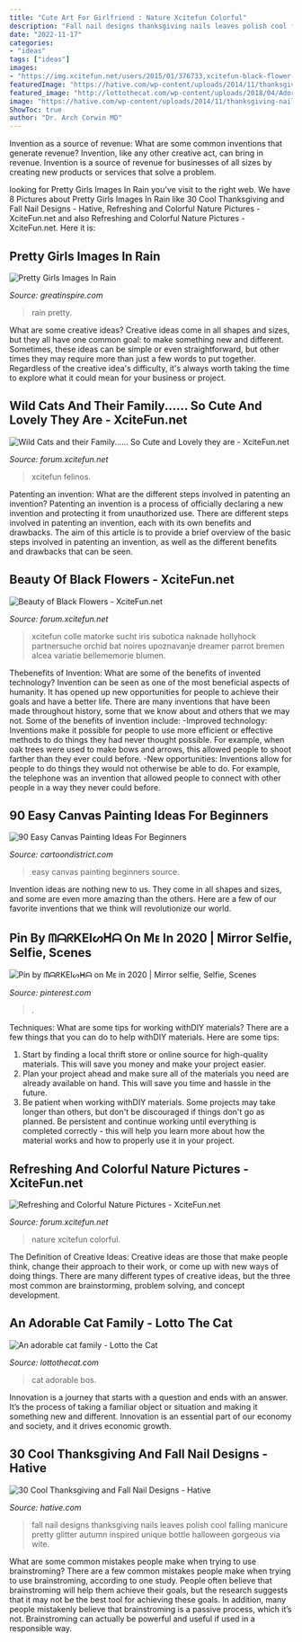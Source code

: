 ```yaml
---
title: "Cute Art For Girlfriend : Nature Xcitefun Colorful"
description: "Fall nail designs thanksgiving nails leaves polish cool falling manicure pretty glitter autumn inspired unique bottle halloween gorgeous via wite"
date: "2022-11-17"
categories:
- "ideas"
tags: ["ideas"]
images:
- "https://img.xcitefun.net/users/2015/01/376733,xcitefun-black-flower-7.jpg"
featuredImage: "https://hative.com/wp-content/uploads/2014/11/thanksgiving-nail-designs/18-thanksgiving-and-fall-nail-designs.jpg"
featured_image: "http://lottothecat.com/wp-content/uploads/2018/04/Adorable-cat-family-2018-04-03-04.jpg"
image: "https://hative.com/wp-content/uploads/2014/11/thanksgiving-nail-designs/18-thanksgiving-and-fall-nail-designs.jpg"
ShowToc: true
author: "Dr. Arch Corwin MD"
---
```



Invention as a source of revenue: What are some common inventions that generate revenue?
Invention, like any other creative act, can bring in revenue. Invention is a source of revenue for businesses of all sizes by creating new products or services that solve a problem.

	

		
looking for Pretty Girls Images In Rain you've visit to the right web. We have 8 Pictures about Pretty Girls Images In Rain like 30 Cool Thanksgiving and Fall Nail Designs - Hative, Refreshing and Colorful Nature Pictures - XciteFun.net and also Refreshing and Colorful Nature Pictures - XciteFun.net. Here it is:
		
    
## Pretty Girls Images In Rain

<img loading=lazy src="https://www.greatinspire.com/wp-content/uploads/2016/06/Pretty-Girls-Images-In-Rain-15.jpg" onerror="this.onerror=null;this.src='https://tse1.mm.bing.net/th?id=OIP.dI2LArz1vZMdQkQLP9ARAgHaLI&amp;pid=15.1';" alt="Pretty Girls Images In Rain">

_Source: greatinspire.com_

>rain pretty. 

	

What are some creative ideas?
Creative ideas come in all shapes and sizes, but they all have one common goal: to make something new and different. Sometimes, these ideas can be simple or even straightforward, but other times they may require more than just a few words to put together. Regardless of the creative idea's difficulty, it's always worth taking the time to explore what it could mean for your business or project.

    
## Wild Cats And Their Family...... So Cute And Lovely They Are - XciteFun.net

<img loading=lazy src="https://img.xcitefun.net/users/2009/12/128018,xcitefun-4.jpg" onerror="this.onerror=null;this.src='https://tse4.mm.bing.net/th?id=OIP.VkxYSuvvWYSjtTqYdN1KhQHaLH&amp;pid=15.1';" alt="Wild Cats and their Family...... So Cute and Lovely they are - XciteFun.net">

_Source: forum.xcitefun.net_

>xcitefun felinos. 

	

Patenting an invention: What are the different steps involved in patenting an invention?
Patenting an invention is a process of officially declaring a new invention and protecting it from unauthorized use. There are different steps involved in patenting an invention, each with its own benefits and drawbacks. The aim of this article is to provide a brief overview of the basic steps involved in patenting an invention, as well as the different benefits and drawbacks that can be seen.

    
## Beauty Of Black Flowers - XciteFun.net

<img loading=lazy src="https://img.xcitefun.net/users/2015/01/376733,xcitefun-black-flower-7.jpg" onerror="this.onerror=null;this.src='https://tse2.mm.bing.net/th?id=OIP.RJLD4chc4zEffOdHhAl9cAHaJ4&amp;pid=15.1';" alt="Beauty of Black Flowers - XciteFun.net">

_Source: forum.xcitefun.net_

>xcitefun colle matorke sucht iris subotica naknade hollyhock partnersuche orchid bat noires upoznavanje dreamer parrot bremen alcea variatie bellememorie blumen. 

	

Thebenefits of Invention: What are some of the benefits of invented technology?
Invention can be seen as one of the most beneficial aspects of humanity. It has opened up new opportunities for people to achieve their goals and have a better life. There are many inventions that have been made throughout history, some that we know about and others that we may not. Some of the benefits of invention include: 
-Improved technology: Inventions make it possible for people to use more efficient or effective methods to do things they had never thought possible. For example, when oak trees were used to make bows and arrows, this allowed people to shoot farther than they ever could before. 
-New opportunities: Inventions allow for people to do things they would not otherwise be able to do. For example, the telephone was an invention that allowed people to connect with other people in a way they never could before.

    
## 90 Easy Canvas Painting Ideas For Beginners

<img loading=lazy src="http://www.cartoondistrict.com/wp-content/uploads/2017/06/Easy-Canvas-Painting-Ideas-For-Beginners21-1.jpg" onerror="this.onerror=null;this.src='https://tse4.mm.bing.net/th?id=OIP.4OkhfQN4teidQ5dAVEC1JwHaJ4&amp;pid=15.1';" alt="90 Easy Canvas Painting Ideas For Beginners">

_Source: cartoondistrict.com_

>easy canvas painting beginners source. 

	

Invention ideas are nothing new to us. They come in all shapes and sizes, and some are even more amazing than the others. Here are a few of our favorite inventions that we think will revolutionize our world.

    
## Pin By ᗰᗩᖇKEIᔕᕼᗩ On Mᴇ In 2020 | Mirror Selfie, Selfie, Scenes

<img loading=lazy src="https://i.pinimg.com/736x/3c/b1/bf/3cb1bf32e54393d04889b1fd1dea83a9.jpg" onerror="this.onerror=null;this.src='https://tse4.mm.bing.net/th?id=OIP.ZXlF_uYhj1UoSEn4GhwRHgHaNL&amp;pid=15.1';" alt="Pin by ᗰᗩᖇKEIᔕᕼᗩ on Mᴇ in 2020 | Mirror selfie, Selfie, Scenes">

_Source: pinterest.com_

>. 

	

Techniques: What are some tips for working withDIY materials?
There are a few things that you can do to help withDIY materials. Here are some tips: 
1. Start by finding a local thrift store or online source for high-quality materials. This will save you money and make your project easier. 
2. Plan your project ahead and make sure all of the materials you need are already available on hand. This will save you time and hassle in the future. 
3. Be patient when working withDIY materials. Some projects may take longer than others, but don't be discouraged if things don't go as planned. Be persistent and continue working until everything is completed correctly - this will help you learn more about how the material works and how to properly use it in your project.

    
## Refreshing And Colorful Nature Pictures - XciteFun.net

<img loading=lazy src="https://img.xcitefun.net/users/2014/07/361495,xcitefun-nature-color-7.jpg" onerror="this.onerror=null;this.src='https://tse2.mm.bing.net/th?id=OIP.nlcirx7CaFvL81Yp2OMBXgAAAA&amp;pid=15.1';" alt="Refreshing and Colorful Nature Pictures - XciteFun.net">

_Source: forum.xcitefun.net_

>nature xcitefun colorful. 

	

The Definition of Creative Ideas:
Creative ideas are those that make people think, change their approach to their work, or come up with new ways of doing things. There are many different types of creative ideas, but the three most common are brainstorming, problem solving, and concept development.

    
## An Adorable Cat Family - Lotto The Cat

<img loading=lazy src="http://lottothecat.com/wp-content/uploads/2018/04/Adorable-cat-family-2018-04-03-04.jpg" onerror="this.onerror=null;this.src='https://tse1.mm.bing.net/th?id=OIP.HB10px9FzEyaa9skOdIR8QHaJ4&amp;pid=15.1';" alt="An adorable cat family - Lotto the Cat">

_Source: lottothecat.com_

>cat adorable bos. 

	

Innovation is a journey that starts with a question and ends with an answer. It’s the process of taking a familiar object or situation and making it something new and different. Innovation is an essential part of our economy and society, and it drives economic growth.

    
## 30 Cool Thanksgiving And Fall Nail Designs - Hative

<img loading=lazy src="https://hative.com/wp-content/uploads/2014/11/thanksgiving-nail-designs/18-thanksgiving-and-fall-nail-designs.jpg" onerror="this.onerror=null;this.src='https://tse3.mm.bing.net/th?id=OIP.bpSNyEQWzOt7rDfGBEKYhQHaKx&amp;pid=15.1';" alt="30 Cool Thanksgiving and Fall Nail Designs - Hative">

_Source: hative.com_

>fall nail designs thanksgiving nails leaves polish cool falling manicure pretty glitter autumn inspired unique bottle halloween gorgeous via wite. 

	

What are some common mistakes people make when trying to use brainstroming?
There are a few common mistakes people make when trying to use brainstroming, according to one study. People often believe that brainstroming will help them achieve their goals, but the research suggests that it may not be the best tool for achieving these goals. In addition, many people mistakenly believe that brainstroming is a passive process, which it’s not. Brainstroming can actually be powerful and useful if used in a responsible way.


